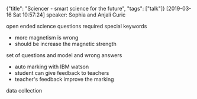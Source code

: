 {"title": "Sciencer - smart science for the future", "tags": ["talk"]}
[2019-03-16 Sat 10:57:24]
speaker: Sophia and Anjali Curic

open ended science questions required special keywords
* more magnetism is wrong
* should be increase the magnetic strength

set of questions and model and wrong answers
* auto marking with IBM watson
* student can give feedback to teachers
* teacher's feedback improve the marking

data collection

